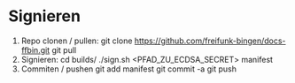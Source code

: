 # Signieren

1. Repo clonen / pullen:
    git clone https://github.com/freifunk-bingen/docs-ffbin.git
    git pull
2. Signieren:
    cd builds/
    ./sign.sh <PFAD_ZU_ECDSA_SECRET> manifest
3. Commiten / pushen
    git add manifest
    git commit -a
    git push

